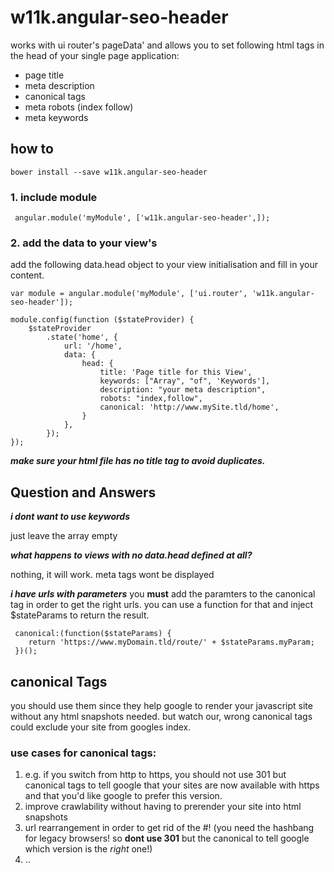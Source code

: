 # w11k.angular-seo-header
works with ui router's pageData' and allows you to set following html tags in the head of your single page application:

* page title
* meta description
* canonical tags
* meta robots (index follow)
* meta keywords



## how to

    bower install --save w11k.angular-seo-header

### 1. include module
     angular.module('myModule', ['w11k.angular-seo-header',]);

### 2. add the data to your view's

add the following data.head object to your view initialisation and fill in your content.

    var module = angular.module('myModule', ['ui.router', 'w11k.angular-seo-header']);

    module.config(function ($stateProvider) {
        $stateProvider
            .state('home', {
                url: '/home',
                data: {
                    head: {
                        title: 'Page title for this View',
                        keywords: ["Array", "of", 'Keywords'],
                        description: "your meta description",
                        robots: "index,follow",
                        canonical: 'http://www.mySite.tld/home',
                    }
                },
            });
    });







***make sure your html file has no title tag to avoid duplicates.***


## Question and Answers

***i dont want to use keywords***

just leave the array empty

***what happens to views with no data.head defined at all?***

nothing, it will work. meta tags wont be displayed

***i have urls with parameters***
you **must** add the paramters to the canonical tag in order to get the right urls. you can use a function for that and inject $stateParams to return the result.

     canonical:(function($stateParams) {
        return 'https://www.myDomain.tld/route/' + $stateParams.myParam;
     })();



## canonical Tags
you should use them since they help google to render your javascript site without any html snapshots needed. but watch our, wrong canonical tags could exclude your site from googles index.

### use cases for canonical tags:
1. e.g. if you switch from http to https, you should not use 301 but canonical tags to tell google that your sites are now available with https and that you'd like google to prefer this version.
2. improve crawlability without having to prerender your site into html snapshots
3. url rearrangement in order to get rid of the #! (you need the hashbang for legacy browsers! so **dont use 301** but the canonical to tell google which version is the *right* one!)
4. ..
